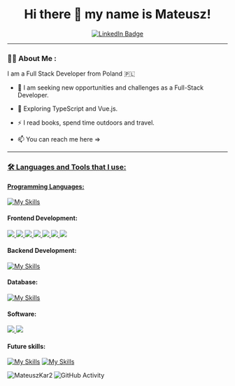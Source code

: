<h1 align="center">
Hi there 👋 my name is Mateusz!
</h1>


<div id="badges" align="center">
<a href="https://www.linkedin.com/in/mateuszkarpi%C5%84ski">
<img src="https://img.shields.io/badge/LinkedIn-blue?style=for-the-badge&logo=linkedin&logoColor=white" alt="LinkedIn Badge"/>
</a>
</div>

---
### :man_technologist: About Me :
I am a Full Stack Developer from Poland :poland:

- :telescope: I am seeking new opportunities and challenges as a Full-Stack Developer.

- :seedling: Exploring TypeScript and Vue.js.

- :zap: I read books, spend time outdoors and travel.

- :mailbox: You can reach me here => <a href="https://www.linkedin.com/in/mateuszkarpi%C5%84ski">

---
### :hammer_and_wrench: Languages and Tools that I use:

#### Programming Languages:
[![My Skills](https://skillicons.dev/icons?i=js)](https://developer.mozilla.org/en-US/docs/Web/JavaScript)

#### Frontend Development:
<p>
<a href="https://react.dev/">
<img src="https://skillicons.dev/icons?i=react" />
</a>
<a href="https://www.w3.org/html/">
<img src="https://skillicons.dev/icons?i=html" />
</a>
<a href="https://www.w3schools.com/css/">
<img src="https://skillicons.dev/icons?i=css" />
</a>
<a href="https://redux-toolkit.js.org/">
<img src="https://skillicons.dev/icons?i=redux" />
</a>
<a href="https://vitejs.dev/">
<img src="https://skillicons.dev/icons?i=vite" />
</a>
<a href="https://sass-lang.com/">
<img src="https://skillicons.dev/icons?i=sass" />
</a>
<a href="https://styled-components.com/">
<img src="https://skillicons.dev/icons?i=styledcomponents" />
</a>
</p>

#### Backend Development:
[![My Skills](https://skillicons.dev/icons?i=nodejs)](https://nodejs.org/en)
#### Database:
[![My Skills](https://skillicons.dev/icons?i=mongodb)](https://www.mongodb.com/)

#### Software:
<p>
<a href="https://www.figma.com/">
<img src="https://skillicons.dev/icons?i=figma" />
</a>
<a href="https://www.postman.com/">
<img src="https://skillicons.dev/icons?i=postman" />
</a>
</p>

#### Future skills:
[![My Skills](https://skillicons.dev/icons?i=ts)](https://www.typescriptlang.org/docs/handbook/typescript-from-scratch.html)
[![My Skills](https://skillicons.dev/icons?i=vue)](https://vuejs.org/guide/introduction.html)

<p><img align="left" src="https://github-readme-stats.vercel.app/api/top-langs?username=MateuszKar2&show_icons=true&locale=en&layout=compact" alt="MateuszKar2" /></p>

![GitHub Activity](https://github-readme-activity-graph.cyclic.app/graph?username=MateuszKar2&theme=react&hide_border=true)




